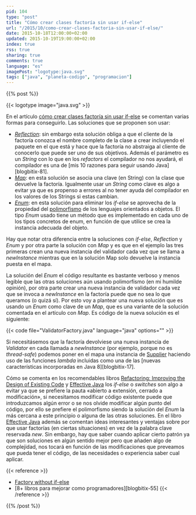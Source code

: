 ```yaml
---
pid: 104
type: "post"
title: "Cómo crear clases factoría sin usar if-else"
url: "/2015/10/como-crear-clases-factoria-sin-usar-if-else/"
date: 2015-10-18T12:00:00+02:00
updated: 2015-10-19T19:00:00+02:00
index: true
rss: true
sharing: true
comments: true
language: "es"
imagePost: "logotype:java.svg"
tags: ["java", "planeta-codigo", "programacion"]
---
```


{{% post %}}

{{< logotype image="java.svg" >}}

En el artículo [cómo crear clases factoría sin usar if-else](https://www.javacodegeeks.com/2014/10/factory-without-if-else.html) se comentan varias formas para conseguirlo. Las soluciones que se proponen son usar:

* [_Reflection_](javadoc8:java/lang/reflect/package-summary.html): sin embargo esta solución obliga a que el cliente de la factoría conozca el nombre completo de la clase a crear incluyendo el paquete en el que está y hace que la factoría no abstraiga al cliente de conocerlo que puede ser uno de sus objetivos. Además el parámetro es un _String_ con lo que en los _refactors_ el compilador no nos ayudará, el compilador es una de [mis 10 razones para seguir usando Java][blogbitix-81].
* [_Map_](javadoc8:java/util/Map.html): en esta solución se asocia una clave (en String) con la clase que devuelve la factoría. Igualmente usar un _String_ como clave es algo a evitar ya que es propenso a errores al no tener ayuda del compilador en los valores de los Strings si estas cambian.
* [_Enum_](javadoc8:java/lang/Enum.html): en esta solución para eliminar los _if-else_ se aprovecha de la propiedad del [polimorfismo](https://en.wikipedia.org/wiki/Polymorphism_%28computer_science%29) de los lenguajes orientados a objetos. El tipo _Enum_ usado tiene un método que es implementado en cada uno de los tipos concretos de enum, en función de que utilice se crea la instancia adecuada del objeto.

Hay que notar otra diferencia entre la soluciones con _if-else_, _Reflection_ y _Enum_ y por otra parte la solución con _Map_ y es que en el ejemplo las tres primeras crean una nueva instancia del validador cada vez que se llama a _newInstance_ mientras que en la solución Map solo devuelve la instancia puesta en el mapa.

La solución del _Enum_ el código resultante es bastante verboso y menos legible que las otras soluciones aún usando polimorfismo (en mi humilde opinión), por otra parte crear una nueva instancia de validador cada vez que se invoca a _newInstance_ en la factoría puede que no sea lo que queramos (o quizá sí). Por esto voy a plantear una nueva solución que es usando un _Enum_ como clave de un _Map_, que es una variante de la solución comentada en el artículo con _Map_. Es código de la nueva solución es el siguiente:

{{< code file="ValidatorFactory.java" language="java" options="" >}}

Si necesitásemos que la factoría devolviese una nueva instancia de _Validator_ en cada llamada a _newInstance_ (por ejemplo, porque no es _thread-safe_) podemos poner en el mapa una instancia de [Supplier](javadoc8:java/util/function/Supplier.html) haciendo uso de las funciones _lambda_ incluidas como una de las [nuevas características incorporadas en Java 8][blogbitix-17].

Cómo se comenta en los recomendables libros [Refactoring: Improving the Design of Existing Code](https://amzn.to/2sEy9hq) y [Effective Java](https://amzn.to/2tAwvgz) los _if-else_ o _switches_ son algo a evitar ya que se prefiere la pauta «abierto a extensión, cerrado a modificación», si necesitamos modificar código existente puede que introduzcamos algún error o se nos olvide modificar algún punto del código, por ello se prefiere el polimorfismo siendo la solución del _Enum_ la más cercana a este principio o alguna de las otras soluciones. En el libro [Effective Java](https://amzn.to/2SXy2bh) además se comentan ideas interesantes y ventajas sobre por que usar factorías (en ciertas situaciones) en vez de la palabra clave reservada _new_. Sin embargo, hay que saber cuando aplicar cierto patrón ya que son soluciones en algún sentido mejor pero que añaden algo de complejidad, nos tocará en función de las modificaciones que preveamos que pueda tener el código, de las necesidades o experiencia saber cual aplicar.

{{< reference >}}
* [Factory without if-else](https://www.javacodegeeks.com/2014/10/factory-without-if-else.html)
* [8+ libros para mejorar como programadores][blogbitix-55]
{{< /reference >}}

{{% /post %}}
